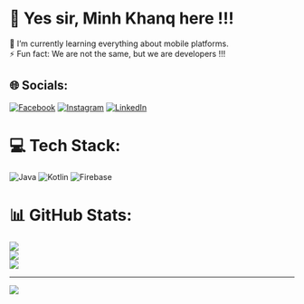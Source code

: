# 💫 Yes sir, Minh Khanq here !!!
🌱 I’m currently learning everything about mobile platforms.
<br>
⚡ Fun fact: We are not the same, but we are developers !!!

## 🌐 Socials:
[![Facebook](https://img.shields.io/badge/Facebook-%231877F2.svg?logo=Facebook&logoColor=white)](https://facebook.com/https://www.facebook.com/decoutkhanqindev/) [![Instagram](https://img.shields.io/badge/Instagram-%23E4405F.svg?logo=Instagram&logoColor=white)](https://instagram.com/https://www.instagram.com/decoutkhanqindev/) [![LinkedIn](https://img.shields.io/badge/LinkedIn-%230077B5.svg?logo=linkedin&logoColor=white)](https://linkedin.com/in/https://www.linkedin.com/in/minh-khang-a5b36131a/) 

# 💻 Tech Stack:
![Java](https://img.shields.io/badge/java-%23ED8B00.svg?style=plastic&logo=openjdk&logoColor=white) ![Kotlin](https://img.shields.io/badge/kotlin-%237F52FF.svg?style=plastic&logo=kotlin&logoColor=white) ![Firebase](https://img.shields.io/badge/firebase-%23039BE5.svg?style=plastic&logo=firebase)

# 📊 GitHub Stats:
![](https://github-readme-stats.vercel.app/api?username=decoutkhanqindev&theme=holi&hide_border=false&include_all_commits=true&count_private=false)<br/>
![](https://github-readme-streak-stats.herokuapp.com/?user=decoutkhanqindev&theme=holi&hide_border=false)<br/>
![](https://github-readme-stats.vercel.app/api/top-langs/?username=decoutkhanqindev&theme=holi&hide_border=false&include_all_commits=true&count_private=false&layout=compact)

---
[![](https://visitcount.itsvg.in/api?id=decoutkhanqindev&label=Profile%20Views&color=1&icon=0&pretty=true)](https://visitcount.itsvg.in)

<!-- Proudly created with GPRM ( https://gprm.itsvg.in ) -->
